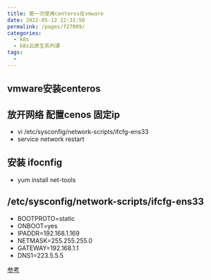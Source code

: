 ```yaml
---
title: 第一次使用centeros在vmware
date: 2022-05-12 22:31:56
permalink: /pages/f27009/
categories:
  - k8s
  - k8s云原生系列课
tags:
  - 
---
```



## vmware安装centeros

## 放开网络 配置cenos 固定ip
- vi /etc/sysconfig/network-scripts/ifcfg-ens33
- service network restart
## 安装 ifocnfig
- yum install net-tools


## /etc/sysconfig/network-scripts/ifcfg-ens33
- BOOTPROTO=static
- ONBOOT=yes
- IPADDR=192.168.1.169
- NETMASK=255.255.255.0
- GATEWAY=192.168.1.1
- DNS1=223.5.5.5

[参考](https://blog.csdn.net/yongh701/article/details/52193326)

